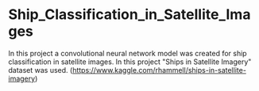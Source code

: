 # Ship_Classification_in_Satellite_Images
In this project a convolutional neural network model was created for ship classification in satellite images. 
In this project "Ships in Satellite Imagery" dataset was used. (https://www.kaggle.com/rhammell/ships-in-satellite-imagery)
